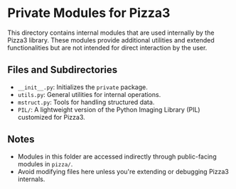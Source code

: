 # Private Modules for Pizza3

This directory contains internal modules that are used internally by the Pizza3 library. These modules provide additional utilities and extended functionalities but are not intended for direct interaction by the user.

## Files and Subdirectories
- `__init__.py`: Initializes the `private` package.
- `utils.py`: General utilities for internal operations.
- `mstruct.py`: Tools for handling structured data.
- `PIL/`: A lightweight version of the Python Imaging Library (PIL) customized for Pizza3.

## Notes
- Modules in this folder are accessed indirectly through public-facing modules in `pizza/`.
- Avoid modifying files here unless you're extending or debugging Pizza3 internals.
